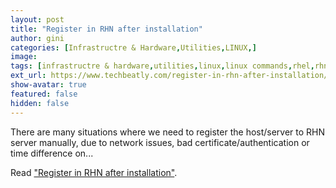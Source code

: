 ```yaml
---
layout: post
title: "Register in RHN after installation"
author: gini
categories: [Infrastructre & Hardware,Utilities,LINUX,]
image: 
tags: [infrastructre & hardware,utilities,linux,linux commands,rhel,rhn,]
ext_url: https://www.techbeatly.com/register-in-rhn-after-installation/
show-avatar: true
featured: false
hidden: false
---
```


There are many situations where we need to register the host/server to RHN server manually, due to network issues, bad certificate/authentication or time difference on...

Read ["Register in RHN after installation"](https://www.techbeatly.com/register-in-rhn-after-installation/).